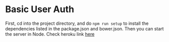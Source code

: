 # Basic User Auth

First, cd into the project directory, and do `npm run setup` to install the dependencies listed in the package.json and bower.json.  Then you can start the server in Node. Check heroku link [here](https://shielded-citadel-3831.herokuapp.com)
